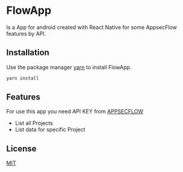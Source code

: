 # FlowApp

Is a App for android created with React Native for some AppsecFlow features by API.

## Installation

Use the package manager [yarn](https://yarnpkg.com/) to install FlowApp.

```bash
yarn install
```

## Features
For use this app you need API KEY from [APPSECFLOW](https://app.conviso.com.br)

 * List all Projects
 * List data for specific Project

## License
[MIT](https://choosealicense.com/licenses/mit/)